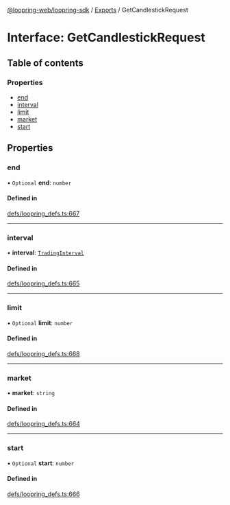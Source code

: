 [@loopring-web/loopring-sdk](../README.md) / [Exports](../modules.md) / GetCandlestickRequest

# Interface: GetCandlestickRequest

## Table of contents

### Properties

- [end](GetCandlestickRequest.md#end)
- [interval](GetCandlestickRequest.md#interval)
- [limit](GetCandlestickRequest.md#limit)
- [market](GetCandlestickRequest.md#market)
- [start](GetCandlestickRequest.md#start)

## Properties

### end

• `Optional` **end**: `number`

#### Defined in

[defs/loopring_defs.ts:667](https://github.com/Loopring/loopring_sdk/blob/02976c9/src/defs/loopring_defs.ts#L667)

___

### interval

• **interval**: [`TradingInterval`](../enums/TradingInterval.md)

#### Defined in

[defs/loopring_defs.ts:665](https://github.com/Loopring/loopring_sdk/blob/02976c9/src/defs/loopring_defs.ts#L665)

___

### limit

• `Optional` **limit**: `number`

#### Defined in

[defs/loopring_defs.ts:668](https://github.com/Loopring/loopring_sdk/blob/02976c9/src/defs/loopring_defs.ts#L668)

___

### market

• **market**: `string`

#### Defined in

[defs/loopring_defs.ts:664](https://github.com/Loopring/loopring_sdk/blob/02976c9/src/defs/loopring_defs.ts#L664)

___

### start

• `Optional` **start**: `number`

#### Defined in

[defs/loopring_defs.ts:666](https://github.com/Loopring/loopring_sdk/blob/02976c9/src/defs/loopring_defs.ts#L666)
